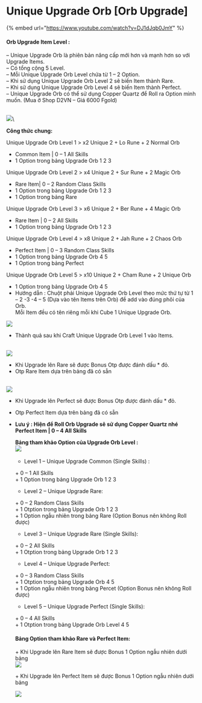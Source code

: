 # Unique Upgrade Orb \[Orb Upgrade]

{% embed url="https://www.youtube.com/watch?v=DJ1dJqb0JmY" %}

#### Orb Upgrade Item Level :​ <a href="#orb-upgrade-item-level" id="orb-upgrade-item-level"></a>

– Unique Upgrade Orb là phiên bản nâng cấp mới hơn và mạnh hơn so với Upgrade Items.\
– Có tổng cộng 5 Level.\
– Mỗi Unique Upgrade Orb Level chứa từ 1 – 2 Option.\
– Khi sử dụng Unique Upgrade Orb Level 2 sẽ biến Item thành Rare.\
– Khi sử dụng Unique Upgrade Orb Level 4 sẽ biến Item thành Perfect.\
– Unique Upgrade Orb có thể sử dụng Copper Quartz để Roll ra Option mình muốn. (Mua ở Shop D2VN – Giá 6000 Fgold)

\
![](https://i0.wp.com/diablo2-vn.com/tm/app/uploads/2024/01/1.png?resize=483%2C177\&ssl=1)\


**Công thức chung:​**

Unique Upgrade Orb Level 1 > x2 Unique 2 + Lo Rune + 2 Normal Orb

* Common Item | 0 – 1 All Skills
* 1 Option trong bảng Upgrade Orb 1 2 3

Unique Upgrade Orb Level 2 > x4 Unique 2 + Sur Rune + 2 Magic Orb

* Rare Item| 0 – 2 Random Class Skills
* 1 Option trong bảng Upgrade Orb 1 2 3
* 1 Option trong bảng Rare

Unique Upgrade Orb Level 3 > x6 Unique 2 + Ber Rune + 4 Magic Orb

* Rare Item | 0 – 2 All Skills
* 1 Option trong bảng Upgrade Orb 1 2 3

Unique Upgrade Orb Level 4 > x8 Unique 2 + Jah Rune + 2 Chaos Orb

* Perfect Item | 0 – 3 Random Class Skills
* 1 Option trong bảng Upgrade Orb 4 5
* 1 Option trong bảng Perfect

Unique Upgrade Orb Level 5 > x10 Unique 2 + Cham Rune + 2 Unique Orb

* 1 Option trong bảng Upgrade Orb 4 5
* Hướng dẫn : Chuột phải Unique Upgrade Orb Level theo mức thứ tự từ 1 – 2 -3 -4 – 5 (Dựa vào tên Items trên Orb) để add vào đúng phôi của Orb.\
  Mỗi Item đều có tên riêng mỗi khi Cube 1 Unique Upgrade Orb.

![](https://i0.wp.com/diablo2-vn.com/tm/app/uploads/2024/01/6-1.png?resize=257%2C261\&ssl=1)

* Thành quả sau khi Craft Unique Upgrade Orb Level 1 vào Items.

\
![](https://i0.wp.com/diablo2-vn.com/tm/app/uploads/2024/01/7.png?resize=257%2C300\&ssl=1)

* Khi Upgrade lên Rare sẽ được Bonus Otp được đánh dấu \* đỏ.
* Otp Rare Item dựa trên bảng đã có sẵn

\
![](https://i0.wp.com/diablo2-vn.com/tm/app/uploads/2024/01/8-2.png?resize=255%2C343\&ssl=1)

* Khi Upgrade lên Perfect sẽ được Bonus Otp được đánh dấu \* đỏ.
* Otp Perfect Item dựa trên bảng đã có sẵn
*   **Lưu ý : Hiện để Roll Orb Upgrade sẽ sử dụng Copper Quartz nhé​Perfect Item | 0 – 4 All Skills**

    **Bảng tham khảo Option của Upgrade Orb Level :**\
    **​**![](https://i0.wp.com/diablo2-vn.com/tm/app/uploads/2024/01/2.png?resize=733%2C191\&ssl=1)

    * Level 1 – Unique Upgrade Common (Single Skills) :

    \+ 0 – 1 All Skills\
    \+ 1 Option trong bảng Upgrade Orb 1 2 3

    * Level 2 – Unique Upgrade Rare:

    \+ 0 – 2 Random Class Skills\
    \+ 1 Otption trong bảng Upgrade Orb 1 2 3\
    \+ 1 Option ngẫu nhiên trong bảng Rare (Option Bonus nên không Roll được)

    * Level 3 – Unique Upgrade Rare (Single Skills):

    \+ 0 – 2 All Skills\
    \+ 1 Otption trong bảng Upgrade Orb 1 2 3

    * Level 4 – Unique Upgrade Perfect:

    \+ 0 – 3 Random Class Skills\
    \+ 1 Otption trong bảng Upgrade Orb 4 5\
    \+ 1 Option ngẫu nhiên trong bảng Percet (Option Bonus nên không Roll được)

    * Level 5 – Unique Upgrade Perfect (Single Skills):

    \+ 0 – 4 All Skills\
    \+ 1 Otption trong bảng Upgrade Orb Level 4 5

    #### Bảng Option tham khảo Rare và Perfect Item:​

    \+ Khi Upgrade lên Rare Item sẽ được Bonus 1 Option ngẫu nhiên dưới bảng\
    ![](https://i0.wp.com/diablo2-vn.com/tm/app/uploads/2024/01/3-1.png?resize=701%2C206\&ssl=1)

    \+ Khi Upgrade lên Perfect Item sẽ được Bonus 1 Option ngẫu nhiên dưới bảng

    ![](https://i0.wp.com/diablo2-vn.com/tm/app/uploads/2024/01/4.png?resize=933%2C585\&ssl=1)



